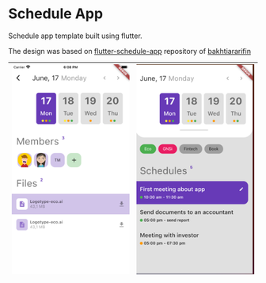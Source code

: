 # Schedule App

Schedule app template built using flutter.

The design was based on [flutter-schedule-app](https://github.com/bakhtiararifin/flutter-schedule-app) repository of [bakhtiararifin](https://github.com/bakhtiararifin)

| ![](README/1b.png) | ![](README/2b.png) |
|:---:|:---:|

